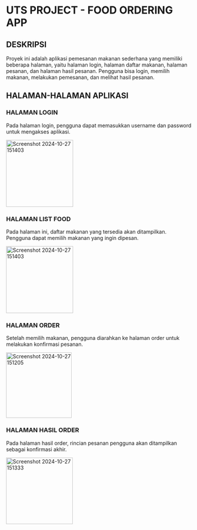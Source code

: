 # UTS PROJECT - FOOD ORDERING APP

## DESKRIPSI
Proyek ini adalah aplikasi pemesanan makanan sederhana yang memiliki beberapa halaman, yaitu halaman login, halaman daftar makanan, halaman pesanan, dan halaman hasil pesanan. Pengguna bisa login, memilih makanan, melakukan pemesanan, dan melihat hasil pesanan.

## HALAMAN-HALAMAN APLIKASI

### HALAMAN LOGIN
Pada halaman login, pengguna dapat memasukkan username dan password untuk mengakses aplikasi.

<img width="182" alt="Screenshot 2024-10-27 151403" src="https://github.com/user-attachments/assets/984e5dda-0a79-46fa-a7f1-dacddb723fb6">

### HALAMAN LIST FOOD
Pada halaman ini, daftar makanan yang tersedia akan ditampilkan. Pengguna dapat memilih makanan yang ingin dipesan.

<img width="182" alt="Screenshot 2024-10-27 151403" src="https://github.com/user-attachments/assets/4508ff3c-f10c-4c26-b869-6897965f1c26">

### HALAMAN ORDER
Setelah memilih makanan, pengguna diarahkan ke halaman order untuk melakukan konfirmasi pesanan.

<img width="178" alt="Screenshot 2024-10-27 151205" src="https://github.com/user-attachments/assets/9faf1d69-3967-4241-b307-b43ba5cad686">

### HALAMAN HASIL ORDER
Pada halaman hasil order, rincian pesanan pengguna akan ditampilkan sebagai konfirmasi akhir.

<img width="181" alt="Screenshot 2024-10-27 151333" src="https://github.com/user-attachments/assets/5c33dd84-bef5-4daa-a0a3-b9753be0f4a5">



